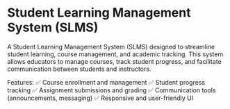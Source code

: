 # Student Learning Management System (SLMS)
A Student Learning Management System (SLMS) designed to streamline student learning, course management, and academic tracking. This system allows educators to manage courses, track student progress, and facilitate communication between students and instructors.

Features:
✅ Course enrollment and management
✅ Student progress tracking
✅ Assignment submissions and grading
✅ Communication tools (announcements, messaging)
✅ Responsive and user-friendly UI
